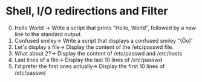 # Shell, I/O redirections and Filter
0. Hello World -> Write a script that prints “Hello, World”, followed by a new line to the standard output.
1. Confused smiley-> Write a script that displays a confused smiley "(Ôo)'
2. Let's display a file-> Display the content of the /etc/passwd file.
3. What about 2?-> Display the content of /etc/passwd and /etc/hosts
4. Last lines of a file-> Display the last 10 lines of /etc/passwd
5. I'd prefer the first ones actually-> Display the first 10 lines of /etc/passwd
